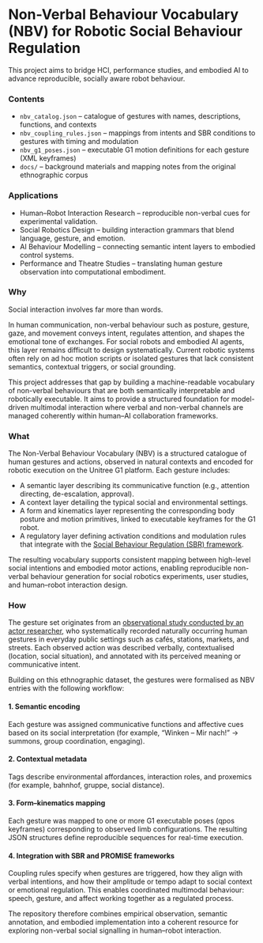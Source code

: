 # Non-Verbal Behaviour Vocabulary (NBV) for Robotic Social Behaviour Regulation
This project aims to bridge HCI, performance studies, and embodied AI to advance reproducible, socially aware robot behaviour.

### Contents
- `nbv_catalog.json` – catalogue of gestures with names, descriptions, functions, and contexts
- `nbv_coupling_rules.json` – mappings from intents and SBR conditions to gestures with timing and modulation
- `nbv_g1_poses.json` – executable G1 motion definitions for each gesture (XML keyframes)
- `docs/` – background materials and mapping notes from the original ethnographic corpus

### Applications
- Human–Robot Interaction Research – reproducible non-verbal cues for experimental validation.
- Social Robotics Design – building interaction grammars that blend language, gesture, and emotion.
- AI Behaviour Modelling – connecting semantic intent layers to embodied control systems.
- Performance and Theatre Studies – translating human gesture observation into computational embodiment.

### Why
Social interaction involves far more than words.

In human communication, non-verbal behaviour such as posture, gesture, gaze, and movement conveys intent, regulates attention, and shapes the emotional tone of exchanges. For social robots and embodied AI agents, this layer remains difficult to design systematically. Current robotic systems often rely on ad hoc motion scripts or isolated gestures that lack consistent semantics, contextual triggers, or social grounding.

This project addresses that gap by building a machine-readable vocabulary of non-verbal behaviours that are both semantically interpretable and robotically executable. It aims to provide a structured foundation for model-driven multimodal interaction where verbal and non-verbal channels are managed coherently within human–AI collaboration frameworks.

### What
The Non-Verbal Behaviour Vocabulary (NBV) is a structured catalogue of human gestures and actions, observed in natural contexts and encoded for robotic execution on the Unitree G1 platform.
Each gesture includes:
- A semantic layer describing its communicative function (e.g., attention directing, de-escalation, approval).
- A context layer detailing the typical social and environmental settings.
- A form and kinematics layer representing the corresponding body posture and motion primitives, linked to executable keyframes for the G1 robot.
- A regulatory layer defining activation conditions and modulation rules that integrate with the [Social Behaviour Regulation (SBR) framework](https://github.com/zhaw-iwi/socialbehaviourregulation_pub).

The resulting vocabulary supports consistent mapping between high-level social intentions and embodied motor actions, enabling reproducible non-verbal behaviour generation for social robotics experiments, user studies, and human–robot interaction design.

### How
The gesture set originates from an [observational study conducted by an actor researcher](https://lachenmithandvordemmund.wordpress.com), who systematically recorded naturally occurring human gestures in everyday public settings such as cafés, stations, markets, and streets. Each observed action was described verbally, contextualised (location, social situation), and annotated with its perceived meaning or communicative intent.

Building on this ethnographic dataset, the gestures were formalised as NBV entries with the following workflow:

#### 1. Semantic encoding
Each gesture was assigned communicative functions and affective cues based on its social interpretation (for example, “Winken – Mir nach!” → summons, group coordination, engaging).

#### 2. Contextual metadata
Tags describe environmental affordances, interaction roles, and proxemics (for example, bahnhof, gruppe, social distance).

#### 3. Form–kinematics mapping
Each gesture was mapped to one or more G1 executable poses (qpos keyframes) corresponding to observed limb configurations.
The resulting JSON structures define reproducible sequences for real-time execution.

#### 4. Integration with SBR and PROMISE frameworks
Coupling rules specify when gestures are triggered, how they align with verbal intentions, and how their amplitude or tempo adapt to social context or emotional regulation.
This enables coordinated multimodal behaviour: speech, gesture, and affect working together as a regulated process.

The repository therefore combines empirical observation, semantic annotation, and embodied implementation into a coherent resource for exploring non-verbal social signalling in human–robot interaction.